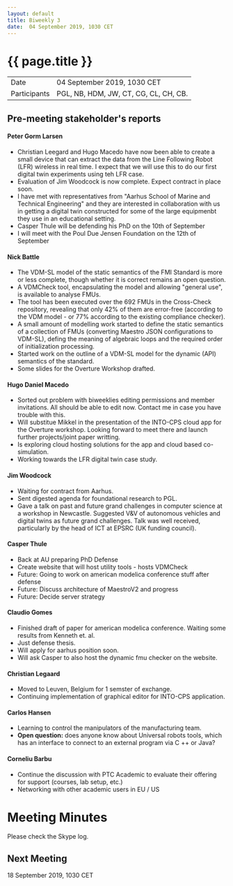 ```yaml
---
layout: default
title: Biweekly 3
date:  04 September 2019, 1030 CET
---
```


<script src="https://code.jquery.com/jquery-1.11.1.min.js">
</script>
<script src="/javascripts/edit.js"></script>
<script>setEditButonNm();</script>

# {{ page.title }}

|||
|---|---|
| Date | 04 September 2019, 1030 CET |
| Participants | PGL, NB, HDM, JW, CT, CG, CL, CH, CB. |


## Pre-meeting stakeholder's reports

<!-- Please keep in mind that the minutes are publicly available, and that
private information must be stored elsewhere.  -->

#### Peter Gorm Larsen
* Christian Leegard and Hugo Macedo have now been able to create a small device that can extract the data from the Line Following Robot (LFR) wireless in real time. I expect that we will use this to do our first digital twin experiments using teh LFR case. 
* Evaluation of Jim Woodcock is now complete. Expect contract in place soon.
* I have met with representatives from "Aarhus School of Marine and Technical Engineering" and they are interested in collaboration with us in getting a digital twin constructed for some of the large equipmenbt they use in an educational setting.
* Casper Thule will be defending his PhD on the 10th of September
* I will meet with the Poul Due Jensen Foundation on the 12th of September

#### Nick Battle
* The VDM-SL model of the static semantics of the FMI Standard is more or less complete, though whether it is correct remains an open question.
* A VDMCheck tool, encapsulating the model and allowing "general use", is available to analyse FMUs.
* The tool has been executed over the 692 FMUs in the Cross-Check repository, revealing that only 42% of them are error-free (according to the VDM model - or 77% according to the existing compliance checker).
* A small amount of modelling work started to define the static semantics of a collection of FMUs (converting Maestro JSON configurations to VDM-SL), defing the meaning of algebraic loops and the required order of initialization processing.
* Started work on the outline of a VDM-SL model for the dynamic (API) semantics of the standard.
* Some slides for the Overture Workshop drafted.

#### Hugo Daniel Macedo
* Sorted out problem with biweeklies editing permissions and member invitations. All should be able to edit now. Contact me in case you have trouble with this.  
* Will substitue Mikkel in the presentation of the INTO-CPS cloud app for the Overture workshop. Looking forward to meet there and launch further projects/joint paper writting.
* Is exploring cloud hosting solutions for the app and cloud based co-simulation.
* Working towards the LFR digital twin case study. 

#### Jim Woodcock
* Waiting for contract from Aarhus.
* Sent digested agenda for foundational research to PGL.
* Gave a talk on past and future grand challenges in computer science at a workshop in Newcastle. Suggested V&V of autonomous vehicles and digital twins as future grand challenges. Talk was well received, particularly by the head of ICT at EPSRC (UK funding council).

#### Casper Thule
* Back at AU preparing PhD Defense
* Create website that will host utility tools - hosts VDMCheck
* Future: Going to work on american modelica conference stuff after defense
* Future: Discuss architecture of MaestroV2 and progress
* Future: Decide server strategy

#### Claudio Gomes
* Finished draft of paper for american modelica conference. Waiting some results from Kenneth et. al.
* Just defense thesis. 
* Will apply for aarhus position soon.
* Will ask Casper to also host the dynamic fmu checker on the website.

#### Christian Legaard
* Moved to Leuven, Belgium for 1 semster of exchange.
* Continuing implementation of graphical editor for INTO-CPS application.

#### Carlos Hansen
* Learning to control the manipulators of the manufacturing team.
* __Open question:__ does anyone know about Universal robots tools, which has an interface to connect to an external program via C ++ or Java?

#### Corneliu Barbu

* Continue the discussion with PTC Academic to evaluate their offering for support (courses, lab setup, etc.)
* Networking with other academic users in EU / US

Meeting Minutes
===============

Please check the Skype log.

Next Meeting
------------

18 September 2019, 1030 CET


<div id="edit_page_div"></div>
